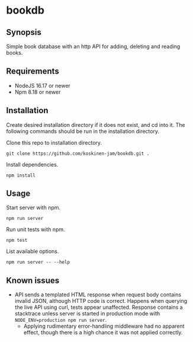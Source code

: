 # bookdb

## Synopsis

Simple book database with an http API for adding, deleting and reading books.

## Requirements

  * NodeJS 16.17 or newer
  * Npm 8.18 or newer

## Installation

Create desired installation directory if it does not exist, and cd into it.
The following commands should be run in the installation directory.

Clone this repo to installation directory.
```
git clone https://github.com/koskinen-jam/bookdb.git .
```

Install dependencies.
```
npm install
```

## Usage

Start server with npm.
```
npm run server
```

Run unit tests with npm.
```
npm test
```

List available options.
```
npm run server -- --help
```

## Known issues

* API sends a templated HTML response when request body contains invalid JSON, although HTTP code is correct. Happens when querying the live API using curl, tests appear unaffected. Response contains a stacktrace unless server is started in production mode with `NODE_ENV=production npm run server`.
  * Applying rudimentary error-handling middleware had no apparent effect, though there is a high chance it was not applied correctly.
